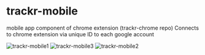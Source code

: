 # trackr-mobile
mobile app component of chrome extension (trackr-chrome repo)
Connects to chrome extension via unique ID to each google account

![trackr-mobile1](https://user-images.githubusercontent.com/48307028/64068647-e547bf80-cc08-11e9-97b7-4faa7aafca04.PNG)
![trackr-mobile3](https://user-images.githubusercontent.com/48307028/64068645-e547bf80-cc08-11e9-8d9f-d58743037cd1.PNG)
![trackr-mobile2](https://user-images.githubusercontent.com/48307028/64068646-e547bf80-cc08-11e9-86bd-b5f449d24a23.PNG)

